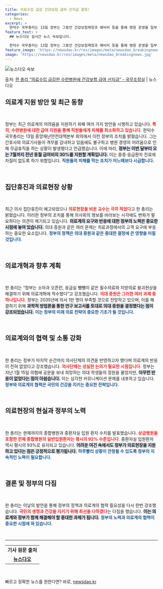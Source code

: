```yaml
---
title: 의료수입 급감 건강보험 급여 선지급 결정!
categories:
  - News
excerpt: >
  한덕수 국무총리는 13일 정부는 그동안 건강보험재정과 예비비 등을 통해 병원 운영을 일부 지원해왔으나, 앞으…
feature_text: >
  ## 뉴스다오 실시간 뉴스 속보입니다.

  한덕수 국무총리는 13일 정부는 그동안 건강보험재정과 예비비 등을 통해 병원 운영을 일부 지원해왔으나, 앞으…
feature_image: 'https://newsdao.kr/res/images/meta/newsdao_breakingnews.jpg'
image: 'https://newsdao.kr/res/images/meta/newsdao_breakingnews.jpg'
---
```


![뉴스다오 속보](https://newsdao.kr/res/images/meta/newsdao_breakingnews.jpg)

<p>출처: <a href="https://newsdao.kr/3793" rel="dofollow">한 총리 “의료수입 급감한 수련병원에 건강보험 급여 선지급” - 국무조정실</a> | 뉴스다오</p>

<h2 data-ke-size="size26">의료계 지원 방안 및 최근 동향</h2>

<p data-ke-size="size16">&nbsp;</p>

정부는 최근 의료계의 어려움을 지원하기 위해 여러 가지 방안을 시행하고 있습니다. <b><span style="color: #ee2323;">특히, 수련병원에 대한 급여 지원을 통해 직원들에게 피해를 최소화하고 있습니다.</span></b> 한덕수 국무총리는 13일 중앙재난안전대책본부 회의에서 이런 정부의 조치를 밝혔습니다. 그는 간호사와 의료기사들이 격무를 감내하고 있음에도 불구하고 병원 경영의 어려움으로 인해 무급휴직을 하는 상황이 발생했다고 언급했습니다. 이에 따라, <b><span style="background-color: #21538527;">정부는 이번 달부터 오는 7월까지 전년 동월 급여비의 30%를 지원할 계획입니다.</span></b> 이는 중증·응급환자 진료에 차질이 없도록 하기 위함입니다. <b><span style="color: #1a5490;">직원들의 피해를 막는 조치가 어느때보다 시급합니다.</span></b> 

<p data-ke-size="size16">&nbsp;</p>

<h2 data-ke-size="size26"> 집단휴진과 의료현장 상황</h2>

<p data-ke-size="size16">&nbsp;</p>

최근 의사 집단휴진이 예고되었으나 <b><span style="color: #ee2323;">의료현장을 비운 교수는 극히 적었다</span></b>고 한 총리는 밝혔습니다. 이러한 정부의 조치를 통해 의사회의 행보를 바라보는 시각에도 변화가 필요하다는 의견이 제기되고 있습니다. <b><span style="background-color: #21538527;">의료계의 요구와 반응에 대한 정부의 노력은 중요한 시점에 놓여 있습니다.</span></b> 의대 증원과 같은 여러 문제는 치료과정에서의 고객 요구에 부응하는 중요한 요소입니다. <b><span style="color: #1a5490;">정부의 정책은 의대 증원과 같은 중대한 결정에 큰 영향을 미칠 것입니다.</span></b> 

<p data-ke-size="size16">&nbsp;</p>

<h2 data-ke-size="size26">의료개혁과 향후 계획</h2>

<p data-ke-size="size16">&nbsp;</p>

한 총리는 “정부는 소아과 오픈런, 응급실 뺑뺑이 같은 필수의료와 지방의료 붕괴현상을 해결하기 위해 의료개혁에 착수했다”고 강조했습니다. <b><span style="color: #ee2323;">의대 증원은 그러한 여러 과제 중 하나입니다.</span></b> 정부는 2035년에 의사 1만 명이 부족할 것으로 전망하고 있으며, 이를 해결하기 위해 <b><span style="background-color: #21538527;">과학적 방법론을 통한 연구 보고서를 토대로 의대 증원을 결정했다는 점이 강조되었습니다.</span></b> <b><span style="color: #1a5490;">이는 정부의 미래 의료 전략의 중요한 기초가 될 것입니다.</span></b> 

<p data-ke-size="size16">&nbsp;</p>

<h2 data-ke-size="size26">의료계와의 협력 및 소통 강화</h2>

<p data-ke-size="size16">&nbsp;</p>

한 총리는 정부가 마지막 순간까지 의사단체의 의견을 반영하고자 했다며 의료계의 반응이 전혀 없었다고 강조했습니다. <b><span style="color: #ee2323;">의사단체는 성실한 논의가 필요한 시점입니다.</span></b> 정부는 지난 1월 15일 의협에 공문을 보내 희망하는 의대 학생들의 정원을 물었지만, <b><span style="background-color: #21538527;">아무런 반응이 없었다는 점이 아쉽습니다.</span></b> 이는 심각한 커뮤니케이션 문제를 내포하고 있습니다. <b><span style="color: #1a5490;">정부와 의료계의 협력은 국민의 건강을 지키는 중요한 전략입니다.</span></b> 

<p data-ke-size="size16">&nbsp;</p>

<h2 data-ke-size="size26">의료현장의 현실과 정부의 노력</h2>

<p data-ke-size="size16">&nbsp;</p>

한 총리는 현재까지의 종합병원과 중환자실 입원 환자 수치를 발표했습니다. <b><span style="color: #ee2323;">상급병원을 포함한 전체 종합병원의 일반입원환자는 평시의 92% 수준입니다.</span></b> 중환자실 입원환자 역시 평시의 93%로 유지되고 있습니다. <b><span style="background-color: #21538527;">어려운 여건 속에서도 정부가 의료현장을 지원하고 있다는 점은 긍정적으로 평가됩니다.</span></b> <b><span style="color: #1a5490;">하루빨리 상황이 안정될 수 있도록 정부의 지속적인 노력이 필요합니다.</span></b> 

<p data-ke-size="size16">&nbsp;</p>

<h2 data-ke-size="size26">결론 및 정부의 다짐</h2>

<p data-ke-size="size16">&nbsp;</p>

한 총리는 이날의 발언을 통해 정부의 정책과 의료계의 협력 필요성을 다시 한번 강조했습니다. <b><span style="color: #ee2323;">국민의 생명과 건강을 지키기 위해 최선을 다하겠다</span></b>는 다짐을 했습니다. <b><span style="background-color: #21538527;">이는 의료계와 정부가 함께 해결해야 할 중대한 과제가 됩니다.</span></b> <b><span style="color: #1a5490;">정부의 노력과 의료계의 협력이 중요한 시점에 와 있습니다.</span></b> 

<p data-ke-size="size16">&nbsp;</p>

<hr>

<table style="width: 100%; border-collapse: collapse;">
    <tr>
        <td style="text-align: center; height: 17px;"><b>기사 원문 출처</b></td>
    </tr>
    <tr>
        <td style="text-align: center; height: 17px;"><b><a href="https://newsdao.kr/3793">뉴스다오</a></b></td>
    </tr>
</table>

<p data-ke-size="size16">&nbsp;</p> 

빠르고 정확한 뉴스를 원한다면? 바로, <a href="https://newsdao.kr" rel="dofollow">newsdao.kr</a>


